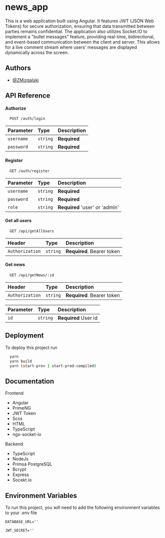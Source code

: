 
# news_app

This is a web application built using Angular. It features JWT (JSON Web Tokens) for secure authorization, ensuring that data transmitted between parties remains confidential. The application also utilizes Socket.IO to implement a "bullet messages" feature, providing real-time, bidirectional, and event-based communication between the client and server. This allows for a live comment stream where users' messages are displayed dynamically across the screen.


## Authors

- [@ZMizgalski](https://github.com/ZMizgalski)


## API Reference

#### Authorize

```http
  POST /auth/login
```

| Parameter | Type     | Description                       |
| :-------- | :------- | :-------------------------------- |
| `username`      | `string` | **Required** |
| `password`      | `string` | **Required** |

#### Register

```http
  GET /auth/register
```

| Parameter | Type     | Description                       |
| :-------- | :------- | :-------------------------------- |
| `username`      | `string` | **Required** |
| `password`      | `string` | **Required** |
| `role`      | `string` | **Required** 'user' or 'admin' |

#### Get all users

```http
  GET /api/getAllUsers
```

| Header | Type     | Description                |
| :-------- | :------- | :------------------------- |
| `Authorization` | `string` | **Required**. Bearer token |

#### Get news

```http
  GET /api/getNews/:id
```

| Header | Type     | Description                |
| :-------- | :------- | :------------------------- |
| `Authorization` | `string` | **Required**. Bearer token |

| Parameter | Type     | Description                       |
| :-------- | :------- | :-------------------------------- |
| `id`      | `string` | **Required** User id |



## Deployment

To deploy this project run

```bash
  yarn
  yarn build
  yarn (start-prev | start-prod-compiled)
```


## Documentation

Frontend
- Angular
- PrimeNG
- JWT Token
- Scss
- HTML
- TypeScript
- ngx-socket-io

Backend
- TypeScript
- NodeJs
- Primsa PostgreSQL
- Bcrypt
- Express
- Socekt.io


## Environment Variables

To run this project, you will need to add the following environment variables to your .env file

`DATABASE_URL=''`

`JWT_SECRET=''`
